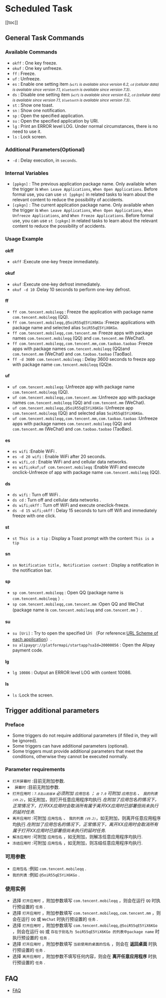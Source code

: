 # Scheduled Task
[[toc]]

## General Task Commands

### Available Commands

* `okff` : One key freeze.
* `okuf` : One key unfreeze.
* `ff` : Freeze.
* `uf` : Unfreeze.
* `es` : Enable one setting item <small>*(`wifi` is available since version 6.2, `cd` (cellular data) is available since version 7.1, `bluetooth` is available since version 7.3)*</small>.
* `ds` : Disable one setting item <small>*(`wifi` is available since version 6.2, `cd` (cellular data) is available since version 7.1, `bluetooth` is available since version 7.3)*</small>.
* `st` : Show one toast.
* `sn` <Badge text="8.6+" type="tip"/>: Show one notification.
* `sp` : Open the specified application.
* `su` : Open the specified application by URI.
* `lg` <Badge text="7.2+" type="tip"/>: Print an ERROR level LOG. Under normal circumstances, there is no need to use it.
* `ls` <Badge text="8.7+" type="tip"/>: Lock screen.

### Additional Parameters(Optional)

* `-d` <Badge text="7.2+" type="tip"/>: Delay execution, in `seconds`.

### Internal Variables

* `[ppkgn]` <Badge text="7.4+" type="tip"/>: The previous application package name. Only available when the trigger is `When Leave Applications`, `When Open Applications`. Before formal use, you can use `st [ppkgn]` in related tasks to learn about the relevant content to reduce the possibility of accidents.
* `[cpkgn]` <Badge text="7.4+" type="tip"/>: The current application package name. Only available when the trigger is `When Leave Applications`, `When Open Applications`, `When Unfreeze Applications`, and `When Freeze Applications`. Before formal use, you can use `st [cpkgn]` in related tasks to learn about the relevant content to reduce the possibility of accidents.

### Usage Example

#### okff

* `okff` :Execute one-key freeze immediately.

#### okuf

* `okuf` :Execute one-key defrost immediately.
* `okuf -d 10` :Delay 10 seconds to perform one-key defrost.

#### ff

* `ff com.tencent.mobileqq` : Freeze the application with package name `com.tencent.mobileqq` (QQ).
* `ff com.tencent.mobileqq,@5oiR55qE5YiX6KGo` :Freeze applications with package name and selected alias `5oiR55qE5YiX6KGo`.
* `ff com.tencent.mobileqq,com.tencent.mm` :Freeze apps with package names `com.tencent.mobileqq` (QQ) and `com.tencent.mm` (WeChat).
* `ff com.tencent.mobileqq,com.tencent.mm,com.taobao.taobao` :Freeze apps with package names `com.tencent.mobileqq` (QQ)and `com.tencent.mm` (WeChat) and `com.taobao.taobao` (TaoBao).
* `ff -d 3600 com.tencent.mobileqq` : Delay 3600 seconds to freeze app with package name `com.tencent.mobileqq` (QQ)e.

#### uf

* `uf com.tencent.mobileqq` :Unfreeze app with package name `com.tencent.mobileqq` (QQ).
* `uf com.tencent.mobileqq,com.tencent.mm` :Unfreeze app with package names `com.tencent.mobileqq` (QQ) and `com.tencent.mm` (WeChat).
* `uf com.tencent.mobileqq,@5oiR55qE5YiX6KGo` :Unfreeze app `com.tencent.mobileqq` (QQ) and selected alias `5oiR55qE5YiX6KGo`.
* `uf com.tencent.mobileqq,com.tencent.mm,com.taobao.taobao` :Unfreeze apps with package names `com.tencent.mobileqq` (QQ) and `com.tencent.mm` (WeChat) and `com.taobao.taobao` (TaoBao).

#### es

* `es wifi` :Enable WiFi .
* `es -d 20 wifi` : Enable WiFi after 20 seconds.
* `es wifi,cd` : Enable WiFi and and cellular data networks.
* `es wifi;okuf;uf com.tencent.mobileqq` :Enable WiFi and execute onclick-Unfreeze of app with package name `com.tencent.mobileqq` (QQ).

#### ds

* `ds wifi` : Turn off WiFi .
* `ds cd` : Turn off and cellular data networks .
* `ds wifi;okff` : Turn off WiFi and execute oneclick-freeze.
* `ds -d 15 wifi;okff` : Delay 15 seconds to turn off Wifi and immediately freeze with one click.

#### st

* `st This is a tip` : Display a Toast prompt with the content `This is a tip`

#### sn

* `sn Notification title, Notification content` :    Display a notification in the notification bar.

#### sp

* `sp com.tencent.mobileqq` : Open QQ (package name is `com.tencent.mobileqq` ）.
* `sp com.tencent.mobileqq,com.tencent.mm` :Open QQ and WeChat (package name is `com.tencent.mobileqq` and `com.tencent.mm` ）.

#### su

* `su [Uri]` : Try to open the specified Uri （For reference:[URL Scheme of each application](//www.urischeme.com)）.
* `su alipayqr://platformapi/startapp?saId=20000056` : Open the Alipay payment code.

#### lg

* `lg 10086` : Output an ERROR level LOG with content 10086.

#### ls

* `ls` :Lock the screen.

## Trigger additional parameters

### Preface

* Some triggers do not require additional parameters (if filled in, they will be ignored).
* Some triggers can have additional parameters (optional).
* Some triggers must provide additional parameters that meet the conditions, otherwise they cannot be executed normally.

### Parameter requirements

* `打开屏幕时` :目前无附加参数.
* ` 屏幕时` :目前无附加参数.
* `打开应用时` :*<small> `7.0及以前版本` </small>*必须附加 `应用包名` ；*<small> `自 7.0` </small>*可附加 `应用包名` 、 `我的列表`*<small>`(V9.2)`</small>*，如无附加，则打开任意应用程序均执行.*在附加了应用包名的情况下，正常情况下，打开XX应用时会取消所有属于离开XX应用时已部署但尚未执行的延时任务.*
* `离开应用时` :可附加 `应用包名` 、 `我的列表` <small>*`(V9.2)`*</small>，如无附加，则离开任意应用程序均执行.*在附加了应用包名的情况下，正常情况下，离开XX应用时会取消所有属于打开XX应用时已部署但尚未执行的延时任务.*
* `解冻应用时` :可附加 `应用包名` ，如无附加，则解冻任意应用程序均执行.
* `冻结应用时` :可附加 `应用包名` ，如无附加，则冻结任意应用程序均执行.

### 可用参数

* `应用包名` :例如 `com.tencent.mobileqq` .
* `我的列表` :例如 `@5oiR55qE5YiX6KGo` .

### 使用实例

* 选择 `打开应用时` ，附加参数填写 `com.tencent.mobileqq` ，则会在运行 `QQ` 时执行预设置的 `任务` .
* 选择 `打开应用时` ，附加参数填写 `com.tencent.mobileqq,com.tencent.mm` ，则会在运行 `QQ` 或 `WeChat` 时执行预设置的 `任务` .
* 选择 `打开应用时` ，附加参数填写 `com.tencent.mobileqq,@5oiR55qE5YiX6KGo` ，则会在运行 `QQ` 或 `存在于别名为 5oiR55qE5YiX6KGo 的列表中package name` 时执行预设置的 `任务` .
* 选择 `打开应用时` ，附加参数填写 `当前使用的桌面的包名` ，则会在 **返回桌面** 时执行预设置的 `任务` .
* 选择 `离开应用时` ，附加参数不填写任何内容，则会在 **离开任意应用程序** 时执行预设置的 `任务` .

## FAQ
* [FAQ](../faq/)

